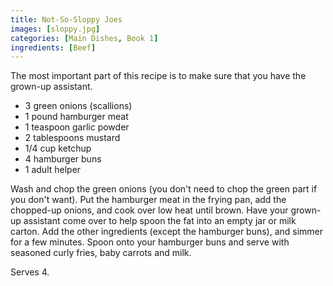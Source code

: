 ```yaml
---
title: Not-So-Sloppy Joes
images: [sloppy.jpg]
categories: [Main Dishes, Book 1]
ingredients: [Beef]
---
```



The most important part of this recipe is to make sure that you have the
grown-up assistant.

-   3 green onions (scallions)
-   1 pound hamburger meat
-   1 teaspoon garlic powder
-   2 tablespoons mustard
-   1/4 cup ketchup
-   4 hamburger buns
-   1 adult helper

Wash and chop the green onions (you don't need to chop the green part if
you don't want). Put the hamburger meat in the frying pan, add the
chopped-up onions, and cook over low heat until brown. Have your
grown-up assistant come over to help spoon the fat into an empty jar or
milk carton. Add the other ingredients (except the hamburger buns), and
simmer for a few minutes. Spoon onto your hamburger buns and serve with
seasoned curly fries, baby carrots and milk.

Serves 4.

 
